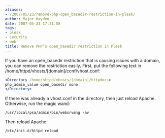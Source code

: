 ```yaml
---
aliases:
- /2007/05/23/remove-php-open_basedir-restriction-in-plesk/
author: Major Hayden
date: 2007-05-23 17:21:58
tags:
- plesk
- security
- web
title: Remove PHP’s open_basedir restriction in Plesk
---
```


If you have an open_basedir restriction that is causing issues with a domain, you can remove the restriction easily. First, put the following text in /home/httpd/vhosts/[domain]/conf/vhost.conf:

```apache
<Directory /home/httpd/vhosts/[domain]/httpdocs>
php_admin_value open_basedir none
</Directory>
```

If there was already a vhost.conf in the directory, then just reload Apache. Otherwise, run the magic wand:

```
/usr/local/psa/admin/bin/websrvmng -av
```

Then reload Apache:

```
/etc/init.d/httpd reload
```